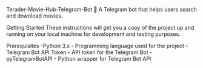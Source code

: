 Terader-Movie-Hub-Telegram-Bot
🎥 A Telegram bot that helps users search and download movies.

Getting Started
These instructions will get you a copy of the project up and running on your local machine for development and testing purposes.

Prerequisites
-Python 3.x - Programming language used for the project
-Telegram Bot API Token - API token for the Telegram Bot
-pyTelegramBotAPI - Python wrapper for Telegram Bot API
